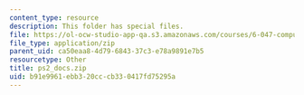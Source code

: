 ```yaml
---
content_type: resource
description: This folder has special files.
file: https://ol-ocw-studio-app-qa.s3.amazonaws.com/courses/6-047-computational-biology-fall-2015/b91e9961ebb320cccb330417fd75295a_ps2_docs.zip
file_type: application/zip
parent_uid: ca50eaa8-4d79-6843-37c3-e78a9891e7b5
resourcetype: Other
title: ps2_docs.zip
uid: b91e9961-ebb3-20cc-cb33-0417fd75295a
---
```

